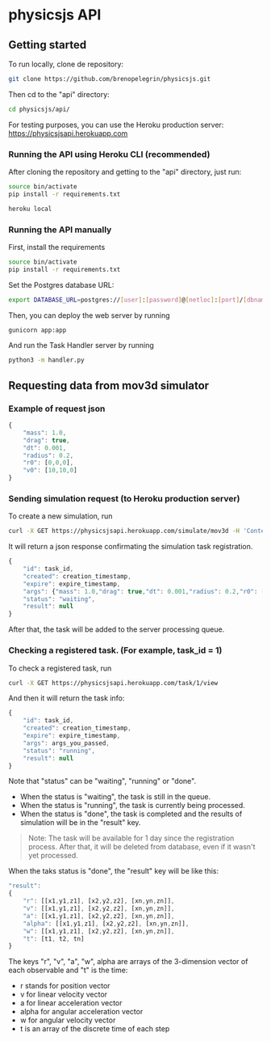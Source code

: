 # physicsjs API

## Getting started

To run locally, clone de repository:
```bash
git clone https://github.com/brenopelegrin/physicsjs.git
```

Then cd to the "api" directory:

```bash
cd physicsjs/api/
```

For testing purposes, you can use the Heroku production server: https://physicsjsapi.herokuapp.com

### Running the API using Heroku CLI (recommended)

After cloning the repository and getting to the "api" directory, just run:

```bash
source bin/activate
pip install -r requirements.txt
```

```bash
heroku local
```

### Running the API manually

First, install the requirements

```bash
source bin/activate
pip install -r requirements.txt
```

Set the Postgres database URL:

```bash
export DATABASE_URL=postgres://[user]:[password]@[netloc]:[port]/[dbname]
```

Then, you can deploy the web server by running

```bash
gunicorn app:app
```

And run the Task Handler server by running
```bash
python3 -m handler.py
```

## Requesting data from mov3d simulator

### Example of request json
```javascript
{
    "mass": 1.0,
    "drag": true,
    "dt": 0.001,
    "radius": 0.2,
    "r0": [0,0,0],
    "v0": [10,10,0]
}
```
### Sending simulation request (to Heroku production server)

To create a new simulation, run

```bash
curl -X GET https://physicsjsapi.herokuapp.com/simulate/mov3d -H 'Content-Type: application/json' -d '{"mass": 1.0,"drag": true,"dt": 0.001,"radius": 0.2,"r0": [0,0,0],"v0": [10,10,0]}'
```
It will return a json response confirmating the simulation task registration.

```javascript
{
    "id": task_id,
    "created": creation_timestamp,
    "expire": expire_timestamp,
    "args": {"mass": 1.0,"drag": true,"dt": 0.001,"radius": 0.2,"r0": [0,0,0],"v0": [10,10,0]},
    "status": "waiting",
    "result": null
}
```

After that, the task will be added to the server processing queue.

### Checking a registered task. (For example, task_id = 1)

To check a registered task, run

```bash
curl -X GET https://physicsjsapi.herokuapp.com/task/1/view
```

And then it will return the task info:

```javascript
{
    "id": task_id,
    "created": creation_timestamp,
    "expire": expire_timestamp,
    "args": args_you_passed,
    "status": "running",
    "result": null
}
```
Note that "status" can be "waiting", "running" or "done". 
- When the status is "waiting", the task is still in the queue.
- When the status is "running", the task is currently being processed.
- When the status is "done", the task is completed and the results of simulation will be in the "result" key.

> Note: The task will be available for 1 day since the registration process. After that, it will be deleted from database, even if it wasn't yet processed.

When the taks status is "done", the "result" key will be like this:

```javascript
"result": 
{
    "r": [[x1,y1,z1], [x2,y2,z2], [xn,yn,zn]],
    "v": [[x1,y1,z1], [x2,y2,z2], [xn,yn,zn]],
    "a": [[x1,y1,z1], [x2,y2,z2], [xn,yn,zn]],
    "alpha": [[x1,y1,z1], [x2,y2,z2], [xn,yn,zn]],
    "w": [[x1,y1,z1], [x2,y2,z2], [xn,yn,zn]],
    "t": [t1, t2, tn]
}
```
The keys "r", "v", "a", "w", alpha are arrays of the 3-dimension vector of each observable and "t" is the time: 
- r stands for position vector
- v for linear velocity vector
- a for linear acceleration vector
- alpha for angular acceleration vector
- w for angular velocity vector
- t is an array of the discrete time of each step
